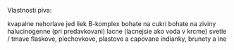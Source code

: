 Vlastnosti piva: 

kvapalne
nehorlave
jed
liek
B-komplex
bohate na cukri
bohate na ziviny
halucinogenne (pri predavkovani)
lacne (lacnejsie ako voda v krcme)
svetle / tmave
flaskove, plechovkove, plastove a capovane
indianky, brunety a ine